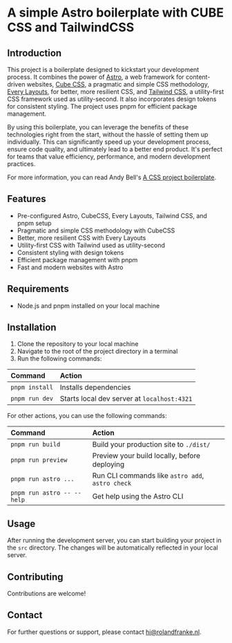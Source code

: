 # A simple Astro boilerplate with CUBE CSS and TailwindCSS


## Introduction

This project is a boilerplate designed to kickstart your development process. It combines the power of [Astro](https://astro.build/), a web framework for content-driven websites, [Cube CSS](https://cube.fyi/), a pragmatic and simple CSS methodology, [Every Layouts](https://every-layout.dev/), for better, more resilient CSS, and [Tailwind CSS](https://tailwindcss.com/), a utility-first CSS framework used as utility-second. It also incorporates design tokens for consistent styling. The project uses pnpm for efficient package management.

By using this boilerplate, you can leverage the benefits of these technologies right from the start, without the hassle of setting them up individually. This can significantly speed up your development process, ensure code quality, and ultimately lead to a better end product. It's perfect for teams that value efficiency, performance, and modern development practices.

For more information, you can read Andy Bell's [A CSS project boilerplate](https://piccalil.li/blog/a-css-project-boilerplate/).


## Features

- Pre-configured Astro, CubeCSS, Every Layouts, Tailwind CSS, and pnpm setup
- Pragmatic and simple CSS methodology with CubeCSS
- Better, more resilient CSS with Every Layouts
- Utility-first CSS with Tailwind used as utility-second
- Consistent styling with design tokens
- Efficient package management with pnpm
- Fast and modern websites with Astro


## Requirements

- Node.js and pnpm installed on your local machine


## Installation

1. Clone the repository to your local machine
2. Navigate to the root of the project directory in a terminal
3. Run the following commands:

| Command                   | Action                                           |
| :------------------------ | :----------------------------------------------- |
| `pnpm install`            | Installs dependencies                            |
| `pnpm run dev`            | Starts local dev server at `localhost:4321`      |

For other actions, you can use the following commands:

| Command                   | Action                                           |
| :------------------------ | :----------------------------------------------- |
| `pnpm run build`          | Build your production site to `./dist/`          |
| `pnpm run preview`        | Preview your build locally, before deploying     |
| `pnpm run astro ...`      | Run CLI commands like `astro add`, `astro check` |
| `pnpm run astro -- --help`| Get help using the Astro CLI                     |


## Usage

After running the development server, you can start building your project in the `src` directory. The changes will be automatically reflected in your local server.


## Contributing

Contributions are welcome!


## Contact

For further questions or support, please contact [hi@rolandfranke.nl](mailto:hi@rolandfranke.nl).
